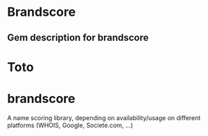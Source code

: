 Brandscore
==========


Gem description for brandscore
------------------------------

Toto
=======
brandscore
==========

A name scoring library, depending on availability/usage on different platforms (WHOIS, Google, Societe.com, ...)
